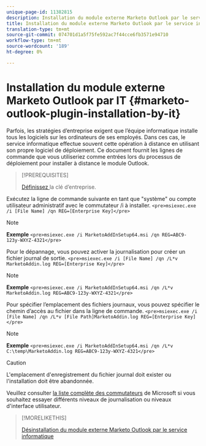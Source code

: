 ```yaml
---
unique-page-id: 11382815
description: Installation du module externe Marketo Outlook par le service informatique - Docs Marketo - Documentation du produit
title: Installation du module externe Marketo Outlook par le service informatique
translation-type: tm+mt
source-git-commit: 074701d1a5f75fe592ac7f44cce6fb3571e94710
workflow-type: tm+mt
source-wordcount: '189'
ht-degree: 0%

---
```



# Installation du module externe Marketo Outlook par IT {#marketo-outlook-plugin-installation-by-it}

Parfois, les stratégies d’entreprise exigent que l’équipe informatique installe tous les logiciels sur les ordinateurs de ses employés. Dans ces cas, le service informatique effectue souvent cette opération à distance en utilisant son propre logiciel de déploiement. Ce document fournit les lignes de commande que vous utiliseriez comme entrées lors du processus de déploiement pour installer à distance le module Outlook.

>[!PREREQUISITES]
>
>[Définissez ](http://docs.marketo.com/display/DOCS/Install+the+Marketo+Add-in+for+Outlook+with+an+Enterprise+Key) la clé d’entreprise.

Exécutez la ligne de commande suivante en tant que &quot;système&quot; ou compte utilisateur administratif avec le commutateur /i à installer.  `<pre>msiexec.exe /i [File Name] /qn REG=[Enterprise Key]</pre>`

>[!NOTE]
>
>**Exemple**
>`<pre>msiexec.exe /i MarketoAddInSetup64.msi /qn REG=ABC9-123y-WXYZ-4321</pre>`

Pour le dépannage, vous pouvez activer la journalisation pour créer un fichier journal de sortie.  `<pre>msiexec.exe /i [File Name] /qn /L*v MarketoAddin.log REG=[Enterprise Key]</pre>`

>[!NOTE]
>
>**Exemple**
>`<pre>msiexec.exe /i MarketoAddInSetup64.msi /qn /L*v MarketoAddin.log REG=ABC9-123y-WXYZ-4321</pre>`

Pour spécifier l’emplacement des fichiers journaux, vous pouvez spécifier le chemin d’accès au fichier dans la ligne de commande.  `<pre>msiexec.exe /i [File Name] /qn /L*v [File Path]MarketoAddin.log REG=[Enterprise Key]</pre>`

>[!NOTE]
>
>**Exemple**
>`<pre>msiexec.exe /i MarketoAddInSetup64.msi /qn /L*v C:\temp\MarketoAddin.log REG=ABC9-123y-WXYZ-4321</pre>`

>[!CAUTION]
>
>L&#39;emplacement d&#39;enregistrement du fichier journal doit exister ou l&#39;installation doit être abandonnée.

Veuillez consulter [la liste complète des commutateurs](https://support.microsoft.com/en-us/kb/227091) de Microsoft si vous souhaitez essayer différents niveaux de journalisation ou niveaux d&#39;interface utilisateur.

>[!MORELIKETHIS]
>
>[Désinstallation du module externe Marketo Outlook par le service informatique](marketo-outlook-plugin-uninstall-by-it.md)

